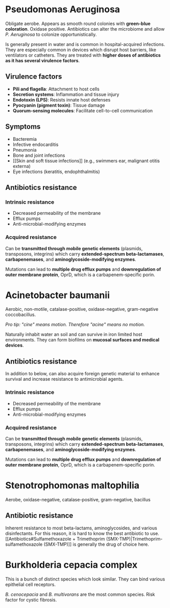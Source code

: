# Pseudomonas Aeruginosa
Obligate aerobe. Appears as smooth round colonies with **green-blue coloration**. Oxidase positive. Antibiotics can alter the microbiome and allow *P. Aeruginosa* to colonize opportunistically.

Is generally present in water and is common in hospital-acquired infections. They are especially common in devices which disrupt host barriers, like ventilators or catheters. They are treated with **higher doses of antibiotics as it has several virulence factors**.
## Virulence factors
- **Pili and flagella**: Attachment to host cells
- **Secretion systems**: Inflammation and tissue injury
- **Endotoxin (LPS)**: Resists innate host defenses
- **Pyocyanin (pigment toxin)**: Tissue damage
- **Quorum-sensing molecules**: Facilitate cell-to-cell communication
## Symptoms
- Bacteremia
- Infective endocarditis
- Pneumonia
- Bone and joint infections
- [[Skin and soft tissue infections]] (e.g., swimmers ear, malignant otitis externa)
- Eye infections (keratitis, endophthalmitis)
## Antibiotics resistance
### Intrinsic resistance
- Decreased permeability of the membrane
- Efflux pumps
- Anti-microbial-modifying enzymes
### Acquired resistance
Can be **transmitted through mobile genetic elements** (plasmids, transposons, integrins) which carry **extended-spectrum beta-lactamases**, **carbapenemases**, and **aminoglycoside-modifying enzymes**.

Mutations can lead to **multiple drug efflux pumps** and **downregulation of outer membrane protein**, OprD, which is a carbapenem-specific porin.
# Acinetobacter baumanii
Aerobic, non-motile, catalase-positive, oxidase-negative, gram-negative coccobacillus.

*Pro tip: "cine" means motion. Therefore "acine" means no motion.*

Naturally inhabit water an soil and can survive in iron limited host environments. They can form biofilms on **mucosal surfaces and medical devices**.
## Antibiotics resistance
In addition to below, can also acquire foreign genetic material to enhance survival and increase resistance to antimicrobial agents.
### Intrinsic resistance
- Decreased permeability of the membrane
- Efflux pumps
- Anti-microbial-modifying enzymes
### Acquired resistance
Can be **transmitted through mobile genetic elements** (plasmids, transposons, integrins) which carry **extended-spectrum beta-lactamases**, **carbapenemases**, and **aminoglycoside-modifying enzymes**.

Mutations can lead to **multiple drug efflux pumps** and **downregulation of outer membrane protein**, OprD, which is a carbapenem-specific porin.
# Stenotrophomonas maltophilia
Aerobe, oxidase-negative, catalase-positive, gram-negative, bacillus
## Antibiotic resistance
Inherent resistance to most beta-lactams, aminoglycosides, and various disinfectants. For this reason, it is hard to know the best antibiotic to use. [[Antibiotics#Sulfamethoxazole + Trimethoprim (SMX-TMP)|Trimethoprim-sulfamethoxazole (SMX-TMP)]] is generally the drug of choice here.
# Burkholderia cepacia complex
This is a bunch of distinct species which look similar. They can bind various epithelial cell receptors.

*B. cenocepacia* and *B. multivorans* are the most common species. Risk factor for cystic fibrosis.
